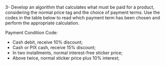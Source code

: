 3- Develop an algorithm that calculates what must be paid for a product, considering the normal price tag and the choice of payment terms.
Use the codes in the table below to read which payment term has been chosen and perform the appropriate calculation.

Payment Condition Code:
- Cash debit, receive 10% discount;
- Cash or PIX cash, receive 15% discount;
- In two installments, normal interest-free sticker price;
- Above twice, normal sticker price plus 10% interest;